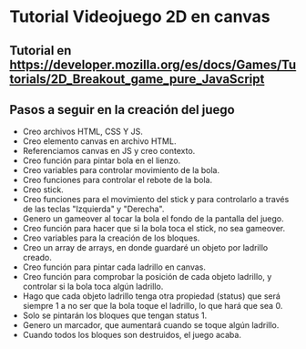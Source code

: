 # Tutorial Videojuego 2D en canvas
## Tutorial en https://developer.mozilla.org/es/docs/Games/Tutorials/2D_Breakout_game_pure_JavaScript
## Pasos a seguir en la creación del juego
* Creo archivos HTML, CSS Y JS.
* Creo elemento canvas en archivo HTML.
* Referenciamos canvas en JS y creo contexto.
* Creo función para pintar bola en el lienzo.
* Creo variables para controlar movimiento de la bola.
* Creo funciones para controlar el rebote de la bola.
* Creo stick.
* Creo funciones para el movimiento del stick y para controlarlo a través de las teclas "Izquierda" y "Derecha".
* Genero un gameover al tocar la bola el fondo de la pantalla del juego.
* Creo función para hacer que si la bola toca el stick, no sea gameover.
* Creo variables para la creación de los bloques.
* Creo un array de arrays, en donde guardaré un objeto por ladrillo creado.
* Creo función para pintar cada ladrillo en canvas.
* Creo función para comprobar la posición de cada objeto ladrillo, y controlar si la bola toca algún ladrillo.
* Hago que cada objeto ladrillo tenga otra propiedad (status) que será siempre 1 a no ser que la bola toque el ladrillo, lo que hará que sea 0.
* Solo se pintarán los bloques que tengan status 1.
* Genero un marcador, que aumentará cuando se toque algún ladrillo.
* Cuando todos los bloques son destruidos, el juego acaba.